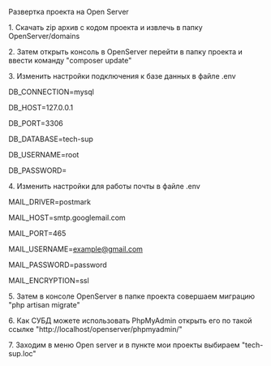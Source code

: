 <p>Развертка проекта на Open Server</p>

<p>1. Скачать zip архив с кодом проекта и извлечь в папку OpenServer/domains</p>
<p>2. Затем открыть консоль в OpenServer перейти в папку проекта и ввести команду "composer update"</p>
<p>3. Изменить настройки подключения к базе данных в файле .env</p>

DB_CONNECTION=mysql

DB_HOST=127.0.0.1

DB_PORT=3306

DB_DATABASE=tech-sup

DB_USERNAME=root

DB_PASSWORD=

<p>4. Изменить настройки для работы почты в файле .env</p>

MAIL_DRIVER=postmark

MAIL_HOST=smtp.googlemail.com

MAIL_PORT=465

MAIL_USERNAME=example@gmail.com

MAIL_PASSWORD=password

MAIL_ENCRYPTION=ssl

<p>5. Затем в консоле OpenServer в папке проекта совершаем миграцию "php artisan migrate"</p>
<p>6. Как СУБД можете использовать PhpMyAdmin открыть его по такой ссылке "http://localhost/openserver/phpmyadmin/"</p>
<p>7. Заходим в меню Open server и в пункте мои проекты выбираем "tech-sup.loc"</p>
